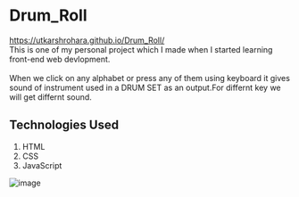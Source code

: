 # Drum_Roll
https://utkarshrohara.github.io/Drum_Roll/
<br/>
This is one of my personal project which I made when I started learning front-end web devlopment.
<br/>
<br/>
When we click on any alphabet or press any of them using keyboard it gives sound of instrument used in a DRUM SET as an output.For differnt key we will get differnt sound.
## Technologies Used
1. HTML
2. CSS
3. JavaScript



![image](https://user-images.githubusercontent.com/68162674/188937118-bccebf31-03be-437c-a20e-55897206a61c.png)
